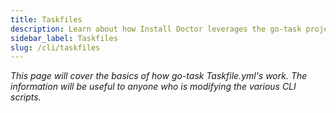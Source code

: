 ```yaml
---
title: Taskfiles
description: Learn about how Install Doctor leverages the go-task project's Taskfile.yml format to simultaneously house scripts alongside accompanying documentation written in markdown.
sidebar_label: Taskfiles
slug: /cli/taskfiles
---
```


*This page will cover the basics of how go-task Taskfile.yml's work. The information will be useful to anyone who is modifying the various CLI scripts.*
